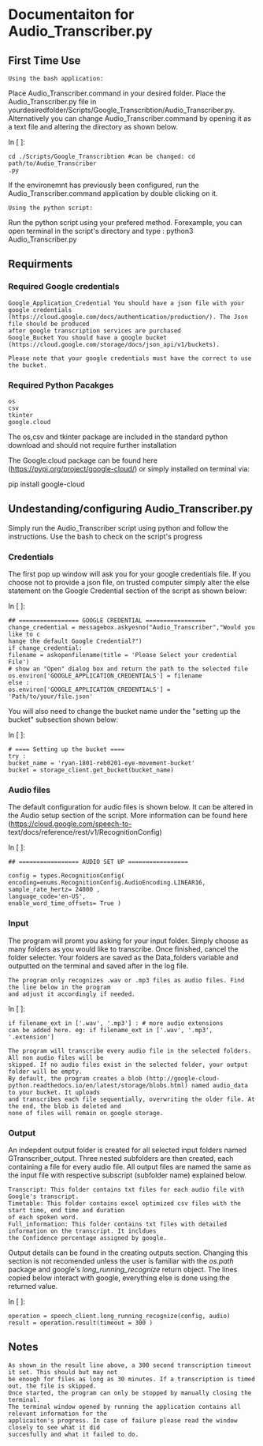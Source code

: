 # Documentaiton for Audio_Transcriber.py

## First Time Use

```
Using the bash application:
```
Place Audio_Transcriber.command in your desired folder. Place the Audio_Transcriber.py file in
yourdesiredfolder/Scripts/Google_Transcribtion/Audio_Transcriber.py. Alternatively you can change
Audio_Transcriber.command by opening it as a text file and altering the directory as shown below.

In [ ]:

```
cd ./Scripts/Google_Transcribtion #can be changed: cd path/to/Audio_Transcriber
.py
```
If the environemnt has previously been configured, run the Audio_Transcriber.command application by
double clicking on it.

```
Using the python script:
```
Run the python script using your prefered method. Forexample, you can open terminal in the script's
directory and type : python3 Audio_Transcriber.py


## Requirments

### Required Google credentials

```
Google_Application_Credential You should have a json file with your google credentials
(https://cloud.google.com/docs/authentication/production/). The Json file should be produced
after google transcription services are purchased
Google_Bucket You should have a google bucket
(https://cloud.google.com/storage/docs/json_api/v1/buckets).
```
```
Please note that your google credentials must have the correct to use the bucket.
```
### Required Python Pacakges

```
os
csv
tkinter
google.cloud
```
The os,csv and tkinter package are included in the standard python download and should not require further
installation

The Google.cloud package can be found here (https://pypi.org/project/google-cloud/) or simply installed on
terminal via:

pip install google-cloud

## Undestanding/configuring Audio_Transcriber.py

Simply run the Audio_Transcriber script using python and follow the instructions. Use the bash to check on
the script's progress

### Credentials

The first pop up window will ask you for your google credentials file. If you choose not to provide a json file,
on trusted computer simply alter the else statement on the Google Credential section of the script as shown
below:


In [ ]:

```
## ================= GOOGLE CREDENTIAL =================
change_credential = messagebox.askyesno("Audio_Transcriber","Would you like to c
hange the default Google Credential?")
if change_credential:
filename = askopenfilename(title = 'Please Select your credential File')
# show an "Open" dialog box and return the path to the selected file
os.environ['GOOGLE_APPLICATION_CREDENTIALS'] = filename
else :
os.environ['GOOGLE_APPLICATION_CREDENTIALS'] = 'Path/to/your/file.json'
```
You will also need to change the bucket name under the "setting up the bucket" subsection shown below:

In [ ]:

```
# ==== Setting up the bucket ====
try :
bucket_name = 'ryan-1801-reb0201-eye-movement-bucket'
bucket = storage_client.get_bucket(bucket_name)
```
### Audio files

The default configuration for audio files is shown below. It can be altered in the Audio setup section of the
script. More information can be found here (https://cloud.google.com/speech-to-
text/docs/reference/rest/v1/RecognitionConfig)

In [ ]:

```
## ================= AUDIO SET UP =================
```
```
config = types.RecognitionConfig(
encoding=enums.RecognitionConfig.AudioEncoding.LINEAR16,
sample_rate_hertz= 24000 ,
language_code='en-US',
enable_word_time_offsets= True )
```

### Input

The program will promt you asking for your input folder. Simply choose as many folders as you would like to
transcribe. Once finished, cancel the folder selecter. Your folders are saved as the Data_folders variable and
outputted on the terminal and saved after in the log file.

```
The program only recognizes .wav or .mp3 files as audio files. Find the line below in the program
and adjust it accordingly if needed.
```
In [ ]:

```
if filename_ext in ['.wav', '.mp3'] : # more audio extensions
can be added here. eg: if filename_ext in ['.wav', '.mp3', '.extension']
```
```
The program will transcribe every audio file in the selected folders. All non audio files will be
skipped. If no audio files exist in the selected folder, your output folder will be empty.
By default, the program creates a blob (http://google-cloud-
python.readthedocs.io/en/latest/storage/blobs.html) named audio_data to your bucket. It uploads
and transcribes each file sequentially, overwriting the older file. At the end, the blob is deleted and
none of files will remain on google storage.
```
### Output

An indepdent output folder is created for all selected input folders named GTranscriber_output. Three nested
subfolders are then created, each containing a file for every audio file. All output files are named the same as
the input file with respective subscript (subfolder name) explained below.

```
Transcript: This folder contains txt files for each audio file with Google's transcript.
Timetable: This folder contains excel optimized csv files with the start time, end time and duration
of each spoken word.
Full_information: This folder contains txt files with detailed information on the transcript. It incldues
the Confidence percentage assigned by google.
```
Output details can be found in the creating outputs section. Changing this section is not recomended unless
the user is familiar with the _os.path_ package and google's _long_running_recognize_ return object. The lines
copied below interact with google, everything else is done using the returned value.

In [ ]:

```
operation = speech_client.long_running_recognize(config, audio)
result = operation.result(timeout = 300 )
```

## Notes

```
As shown in the result line above, a 300 second transcription timeout it set. This should but may not
be enough for files as long as 30 minutes. If a transcription is timed out, the file is skipped.
Once started, the program can only be stopped by manually closing the terminal.
The terminal window opened by running the application contains all relevant information for the
applicaiton's progress. In case of failure please read the window closely to see what it did
succesfully and what it failed to do.
```

